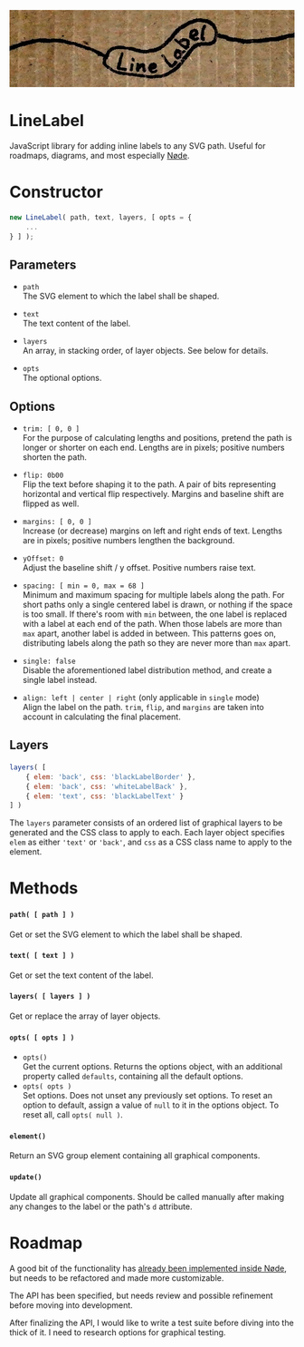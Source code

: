 ![LineLabel logo](line-label-logo.jpg)
# LineLabel
JavaScript library for adding inline labels to any SVG path. Useful for roadmaps, diagrams, and most especially [Nøde](https://github.com/treefrogman/NodeOpDevEnvironment).

# Constructor

```js
new LineLabel( path, text, layers, [ opts = {
	...
} ] );
```
## Parameters
- `path`  
	The SVG element to which the label shall be shaped.
	
- `text`  
	The text content of the label.
	
- `layers`  
	An array, in stacking order, of layer objects. See below for details.

- `opts`  
	The optional options.
## Options
- `trim: [ 0, 0 ]`  
	For the purpose of calculating lengths and positions, pretend the path is longer or shorter on each end. Lengths are in pixels; positive numbers shorten the path.
	
- `flip: 0b00`  
	Flip the text before shaping it to the path. A pair of bits representing horizontal and vertical flip respectively. Margins and baseline shift are flipped as well.
	
- `margins: [ 0, 0 ]`  
	Increase (or decrease) margins on left and right ends of text. Lengths are in pixels; positive numbers lengthen the background.
	
- `yOffset: 0`  
	Adjust the baseline shift / y offset. Positive numbers raise text.

- `spacing: [ min = 0, max = 68 ]`  
	Minimum and maximum spacing for multiple labels along the path. For short paths only a single centered label is drawn, or nothing if the space is too small. If there's room with `min` between, the one label is replaced with a label at each end of the path. When those labels are more than `max` apart, another label is added in between. This patterns goes on, distributing labels along the path so they are never more than `max` apart.

- `single: false`  
	Disable the aforementioned label distribution method, and create a single label instead.

- `align: left | center | right` (only applicable in `single` mode)  
	Align the label on the path. `trim`, `flip`, and `margins` are taken into account in calculating the final placement.

## Layers
```js
layers( [
	{ elem: 'back', css: 'blackLabelBorder' },
	{ elem: 'back', css: 'whiteLabelBack' },
	{ elem: 'text', css: 'blackLabelText' }
] )
```
The `layers` parameter consists of an ordered list of graphical layers to be generated and the CSS class to apply to each.
Each layer object specifies `elem` as either `'text'` or `'back'`, and `css` as a CSS class name to apply to the element. 

# Methods
#### `path( [ path ] )`
Get or set the SVG element to which the label shall be shaped.

#### `text( [ text ] )`
Get or set the text content of the label.

#### `layers( [ layers ] )`
Get or replace the array of layer objects.

#### `opts( [ opts ] )`
- `opts()`  
	Get the current options. Returns the options object, with an additional property called `defaults`, containing all the default options.  
- `opts( opts )`  
	Set options. Does not unset any previously set options. To reset an option to default, assign a value of `null` to it in the options object. To reset all, call `opts( null )`.

#### `element()`
Return an SVG group element containing all graphical components.

#### `update()`
Update all graphical components. Should be called manually after making any changes to the label or the path's `d` attribute.


# Roadmap
A good bit of the functionality has [already been implemented inside Nøde](https://github.com/treefrogman/NodeOpDevEnvironment/blob/master/js/connector.js), but needs to be refactored and made more customizable.

The API has been specified, but needs review and possible refinement before moving into development.

After finalizing the API, I would like to write a test suite before diving into the thick of it. I need to research options for graphical testing.
